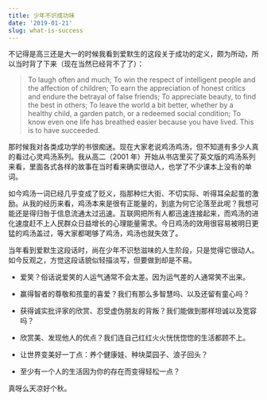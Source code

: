 ```yaml
---
title: 少年不识成功味
date: '2019-01-21'
slug: what-is-success
---
```


不记得是高三还是大一的时候我看到爱默生的这段关于成功的定义，颇为所动，所以当时背了下来（现在当然已经背不了了）：

> To laugh often and much; To win the respect of intelligent people and the affection of children; To earn the appreciation of honest critics and endure the betrayal of false friends; To appreciate beauty, to find the best in others; To leave the world a bit better, whether by a healthy child, a garden patch, or a redeemed social condition; To know even one life has breathed easier because you have lived. This is to have succeeded.

那时候我对各类成功学的书很痴迷。现在大家老说鸡汤鸡汤，但不知道有多少人真的看过心灵鸡汤系列。我从高二（2001 年）开始从书店里买了英文版的鸡汤系列来看，里面各式各样的故事在当时看来确实很动人，也学了不少课本上没有的单词。

如今鸡汤一词已经几乎变成了贬义，指那种烂大街、不切实际、听得耳朵起茧的激励。从我的经历来看，鸡汤本来是很有正能量的，到底为何它沦落至此呢？我想可能还是得归咎于信息流通太过迅速。互联网把所有人都迅速连接起来，而鸡汤的进化速度赶不上人民群众日益增长的心理能量需求。今日鸡汤的效用很容易被明日更猛的鸡汤盖过，等大家都喝够了鸡汤，鸡汤也就失效了。

当年看到爱默生这段话时，尚在少年不识愁滋味的人生阶段，只是觉得它很动人。如今反观之，方觉这段话貌似轻描淡写，但要做到却是不易。

- 爱笑？俗话说爱笑的人运气通常不会太差。因为运气差的人通常笑不出来。

- 赢得智者的尊敬和孩童的喜爱？我们有那么多智慧吗、以及还留有童心吗？

- 获得诚实批评家的欣赏、忍受虚伪朋友的背叛？我们能做到那样坦诚以及宽容吗？

- 欣赏美、发现他人的优点？我们连自己红红火火恍恍惚惚的生活都顾不上。

- 让世界变美好一丁点：养个健康娃、种块菜园子、浪子回头？

- 至少有一个人的生活因为你的存在而变得轻松一点？

真呀么天凉好个秋。
